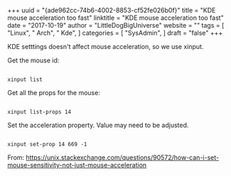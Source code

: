 +++ 
uuid = "{ade962cc-74b6-4002-8853-cf52fe026b0f}" 
title = "KDE mouse acceleration too fast" 
linktitle = "KDE mouse acceleration too fast" 
date = "2017-10-19" 
author = "LittleDogBigUniverse"
website = "" 
tags = [ "Linux", " Arch", " Kde",  ] 
categories = [ "SysAdmin",  ] 
draft = "false" 
+++ 

KDE setttings doesn't affect mouse acceleration, so we use xinput.

Get the mouse id:

```less

xinput list

```

Get all the props for the mouse:

```less

xinput list-props 14

```


Set the acceleration property.  Value may need to be adjusted.

```less

xinput set-prop 14 669 -1

```

From: https://unix.stackexchange.com/questions/90572/how-can-i-set-mouse-sensitivity-not-just-mouse-acceleration 
